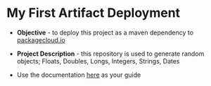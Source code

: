 # My First Artifact Deployment
* **Objective** - to deploy this project as a maven dependency to [packagecloud.io](https://packagecloud.io/)
* **Project Description** - this repository is used to generate random objects; Floats, Doubles, Longs, Integers, Strings, Dates

* Use the documentation [here](https://curriculeon.github.io/Curriculeon/lectures/java/build-automation/maven/packagecloud-maven-hosting/content.html) as your guide